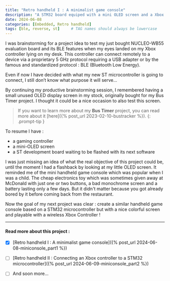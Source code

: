 ```yaml
---
title: "Retro handheld I : A minimalist game console"
description: "A STM32 board equiped with a mini OLED screen and a Xbox Controller to recreate some old memories..."
date: 2024-06-08
categories: [Embedded, Retro handheld]
tags: [ble, reverse, st]     # TAG names should always be lowercase
---
```


I was brainstorming for a project idea to test my just bought NUCLEO-WB55 evaluation board and its BLE features when my eyes landed on my Xbox controller lying on my desk. This controller can connect remotely to a device via a proprietary 5 GHz protocol requiring a USB adapter or by the famous and standardized protocol : BLE (Bluetooth Low Energy). 

Even if now I have decided with what my new ST microcontroller is going to connect, I still don’t know what purpose it will serve...

By continuing my productive brainstorming session, I remembered having a small unused OLED display screen in my stock, originally bought for my Bus Timer project. I thought it could be a nice occasion to also test this screen.

> If you want to learn more about my **Bus Timer** project, you can read more about it [here]({% post_url 2023-02-10-bustracker %}).
{: .prompt-tip }

To resume I have : 
- a gaming controller
- a mini-OLED screen 
- a ST development board waiting to be flashed with its next software

I was just missing an idea of what the real objective of this project could be, until the moment I had a flashback by looking at my little OLED screen. It reminded me of
the mini handheld game console which was popular when I was a child. The cheap electronics toy which was sometimes given away at McDonald with just one or two buttons, a bad monochrome screen and a battery lasting only a few days. But it didn't matter because you got already bored by it before coming back from the restaurant. 

Now the goal of my next project was clear : create a similar handheld game console based on a STM32 microcontroller but with a nice colorful screen and playable with a wireless Xbox Controller !

***

#### Read more about this project :
- [x] [Retro handheld I : A minimalist game console]({% post_url 2024-06-08-miniconsole_part1 %})
- [ ] [Retro handheld II : Connecting an Xbox controller to a STM32 microcontroller]({% post_url 2024-06-09-miniconsole_part2 %})
- [ ] And soon more...

